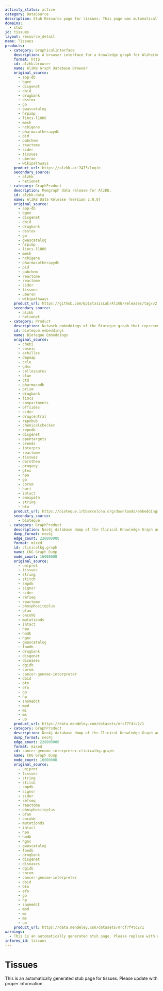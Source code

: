 ```yaml
---
activity_status: active
category: DataSource
description: Stub Resource page for tissues. This page was automatically generated because it was referenced by other resources.
domains:
  - stub
id: tissues
layout: resource_detail
name: Tissues
products:
  - category: GraphicalInterface
    description: A browser interface for a knowledge graph for Alzheimer's Disease.
    format: http
    id: alzkb.browser
    name: AlzKB Graph Database Browser
    original_source:
      - aop-db
      - bgee
      - disgenet
      - doid
      - drugbank
      - dsstox
      - go
      - gwascatalog
      - hrpimp
      - lincs-l1000
      - mesh
      - ncbigene
      - pharmacotherapydb
      - pid
      - pubchem
      - reactome
      - sider
      - tissues
      - uberon
      - wikipathways
    product_url: https://alzkb.ai:7473/login
    secondary_source:
      - alzkb
      - hetionet
  - category: GraphProduct
    description: Memgraph data release for AlzKB.
    id: alzkb.data
    name: AlzKB Data Release (Version 2.0.0)
    original_source:
      - aop-db
      - bgee
      - disgenet
      - doid
      - drugbank
      - dsstox
      - go
      - gwascatalog
      - hrpimp
      - lincs-l1000
      - mesh
      - ncbigene
      - pharmacotherapydb
      - pid
      - pubchem
      - reactome
      - reactome
      - sider
      - tissues
      - uberon
      - wikipathways
    product_url: https://github.com/EpistasisLab/AlzKB/releases/tag/v2.0.0
    secondary_source:
      - alzkb
      - hetionet
  - category: Product
    description: Network embeddings of the Bioteque graph that represent biological entities and their associations
    id: bioteque.embeddings
    name: Bioteque Embeddings
    original_source:
      - chebi
      - cosmic
      - achilles
      - depmap
      - ccle
      - gdsc
      - cellosaurus
      - clue
      - ctd
      - pharmacodb
      - prism
      - drugbank
      - lincs
      - compartments
      - offsides
      - sider
      - drugcentral
      - repohub
      - chemicalchecker
      - repodb
      - disgenet
      - opentargets
      - creeds
      - interpro
      - reactome
      - tissues
      - dorothea
      - progeny
      - gtex
      - hpa
      - go
      - corum
      - huri
      - intact
      - omnipath
      - string
      - bto
    product_url: https://bioteque.irbbarcelona.org/downloads/embeddings
    secondary_source:
      - bioteque
  - category: GraphProduct
    description: Neo4j database dump of the Clinical Knowledge Graph and additional relationships
    dump_format: neo4j
    edge_count: 220000000
    format: mixed
    id: clinicalkg.graph
    name: CKG Graph Dump
    node_count: 16000000
    original_source:
      - uniprot
      - tissues
      - string
      - stitch
      - smpdb
      - signor
      - sider
      - refseq
      - reactome
      - phosphositeplus
      - pfam
      - oncokb
      - mutationds
      - intact
      - hpa
      - hmdb
      - hgnc
      - gwascatalog
      - foodb
      - drugbank
      - disgenet
      - diseases
      - dgidb
      - corum
      - cancer-genome-interpreter
      - doid
      - bto
      - efo
      - go
      - hp
      - snomedct
      - mod
      - mi
      - ms
      - uo
    product_url: https://data.mendeley.com/datasets/mrcf7f4tc2/1
  - category: GraphProduct
    description: Neo4j database dump of the Clinical Knowledge Graph and additional relationships
    dump_format: neo4j
    edge_count: 220000000
    format: mixed
    id: cancer-genome-interpreter.clinicalkg.graph
    name: CKG Graph Dump
    node_count: 16000000
    original_source:
      - uniprot
      - tissues
      - string
      - stitch
      - smpdb
      - signor
      - sider
      - refseq
      - reactome
      - phosphositeplus
      - pfam
      - oncokb
      - mutationds
      - intact
      - hpa
      - hmdb
      - hgnc
      - gwascatalog
      - foodb
      - drugbank
      - disgenet
      - diseases
      - dgidb
      - corum
      - cancer-genome-interpreter
      - doid
      - bto
      - efo
      - go
      - hp
      - snomedct
      - mod
      - mi
      - ms
      - uo
    product_url: https://data.mendeley.com/datasets/mrcf7f4tc2/1
warnings:
  - This is an automatically generated stub page. Please replace with accurate information about this resource.
infores_id: tissues
---
```


# Tissues

This is an automatically generated stub page for tissues. Please update with proper information.
